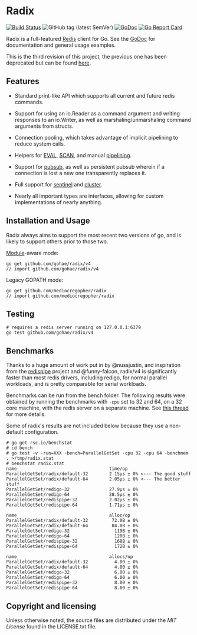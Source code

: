 # Radix

[![Build Status](https://travis-ci.org/mediocregopher/radix.svg)](https://travis-ci.org/mediocregopher/radix)
![GitHub tag (latest SemVer)](https://img.shields.io/github/tag/mediocregopher/radix.svg)
[![GoDoc](https://godoc.org/github.com/mediocregopher/radix?status.svg)][godoc]
[![Go Report Card](https://goreportcard.com/badge/github.com/gohae/radix/v4)](https://goreportcard.com/report/github.com/gohae/radix/v4)

Radix is a full-featured [Redis][redis] client for Go. See the [GoDoc][godoc]
for documentation and general usage examples.

This is the third revision of this project, the previous one has been deprecated
but can be found [here](https://github.com/mediocregopher/radix.v2).

## Features

* Standard print-like API which supports all current and future redis commands.

* Support for using an io.Reader as a command argument and writing responses to
  an io.Writer, as well as marshaling/unmarshaling command arguments from
  structs.

* Connection pooling, which takes advantage of implicit pipelining to reduce
  system calls.

* Helpers for [EVAL][eval], [SCAN][scan], and manual [pipelining][pipelining].

* Support for [pubsub][pubsub], as well as persistent pubsub wherein if a
  connection is lost a new one transparently replaces it.

* Full support for [sentinel][sentinel] and [cluster][cluster].

* Nearly all important types are interfaces, allowing for custom implementations
  of nearly anything.

## Installation and Usage

Radix always aims to support the most recent two versions of go, and is likely
to support others prior to those two.

[Module][module]-aware mode:

    go get github.com/gohae/radix/v4
    // import github.com/gohae/radix/v4

Legacy GOPATH mode:

    go get github.com/mediocregopher/radix
    // import github.com/mediocregopher/radix

## Testing

    # requires a redis server running on 127.0.0.1:6379
    go test github.com/gohae/radix/v4

## Benchmarks

Thanks to a huge amount of work put in by @nussjustin, and inspiration from the
[redispipe][redispipe] project and @funny-falcon, radix/v4 is significantly
faster than most redis drivers, including redigo, for normal parallel workloads,
and is pretty comparable for serial workloads.

Benchmarks can be run from the bench folder. The following results were obtained
by running the benchmarks with `-cpu` set to 32 and 64, on a 32 core machine,
with the redis server on a separate machine. See [this thread][bench_thread]
for more details.

Some of radix's results are not included below because they use a non-default
configuration.

[bench_thread]: https://github.com/mediocregopher/radix/issues/67#issuecomment-465060960


```
# go get rsc.io/benchstat
# cd bench
# go test -v -run=XXX -bench=ParallelGetSet -cpu 32 -cpu 64 -benchmem . >/tmp/radix.stat
# benchstat radix.stat
name                                   time/op
ParallelGetSet/radix/default-32        2.15µs ± 0% <--- The good stuff
ParallelGetSet/radix/default-64        2.05µs ± 0% <--- The better stuff
ParallelGetSet/redigo-32               27.9µs ± 0%
ParallelGetSet/redigo-64               28.5µs ± 0%
ParallelGetSet/redispipe-32            2.02µs ± 0%
ParallelGetSet/redispipe-64            1.71µs ± 0%

name                                   alloc/op
ParallelGetSet/radix/default-32         72.0B ± 0%
ParallelGetSet/radix/default-64         84.0B ± 0%
ParallelGetSet/redigo-32                 119B ± 0%
ParallelGetSet/redigo-64                 120B ± 0%
ParallelGetSet/redispipe-32              168B ± 0%
ParallelGetSet/redispipe-64              172B ± 0%

name                                   allocs/op
ParallelGetSet/radix/default-32          4.00 ± 0%
ParallelGetSet/radix/default-64          4.00 ± 0%
ParallelGetSet/redigo-32                 6.00 ± 0%
ParallelGetSet/redigo-64                 6.00 ± 0%
ParallelGetSet/redispipe-32              8.00 ± 0%
ParallelGetSet/redispipe-64              8.00 ± 0%
```

## Copyright and licensing

Unless otherwise noted, the source files are distributed under the *MIT License*
found in the LICENSE.txt file.

[redis]: http://redis.io
[godoc]: https://godoc.org/github.com/mediocregopher/radix
[eval]: https://redis.io/commands/eval
[scan]: https://redis.io/commands/scan
[pipelining]: https://redis.io/topics/pipelining
[pubsub]: https://redis.io/topics/pubsub
[sentinel]: http://redis.io/topics/sentinel
[cluster]: http://redis.io/topics/cluster-spec
[module]: https://github.com/golang/go/wiki/Modules
[redispipe]: https://github.com/joomcode/redispipe
